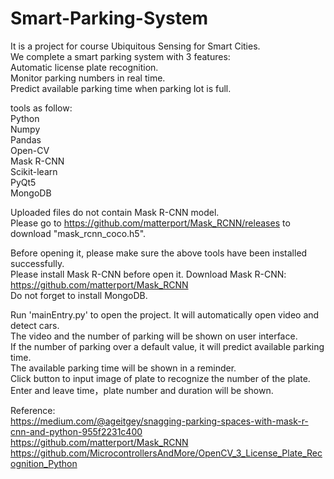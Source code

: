 # Smart-Parking-System
It is a project for course Ubiquitous Sensing for Smart Cities.  
We complete a smart parking system with 3 features:  
Automatic license plate recognition.  
Monitor parking numbers in real time.  
Predict available parking time when parking lot is full.  

tools as follow:  
Python  
Numpy  
Pandas  
Open-CV  
Mask R-CNN  
Scikit-learn  
PyQt5  
MongoDB  

Uploaded files do not contain Mask R-CNN model.  
Please go to https://github.com/matterport/Mask_RCNN/releases to download "mask_rcnn_coco.h5".  

Before opening it, please make sure the above tools have been installed successfully.  
Please install Mask R-CNN before open it. Download Mask R-CNN: https://github.com/matterport/Mask_RCNN  
Do not forget to install MongoDB.  

Run 'mainEntry.py' to open the project. It will automatically open video and detect cars.  
The video and the number of parking will be shown on user interface.  
If the number of parking over a default value, it will predict available parking time.  
The available parking time will be shown in a reminder.  
Click button to input image of plate to recognize the number of the plate.  
Enter and leave time，plate number and duration will be shown.  


Reference:  
https://medium.com/@ageitgey/snagging-parking-spaces-with-mask-r-cnn-and-python-955f2231c400  
https://github.com/matterport/Mask_RCNN  
https://github.com/MicrocontrollersAndMore/OpenCV_3_License_Plate_Recognition_Python  
